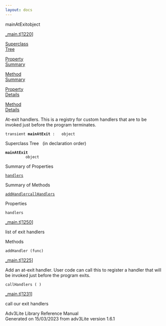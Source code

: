 ```yaml
---
layout: docs
---
```

<span class="title">mainAtExit</span><span class="type">object</span>

[\_main.t](../file/_main.t.html)\[[1220](../source/_main.t.html#1220)\]

[Superclass  
Tree](#_SuperClassTree_)

[Property  
Summary](#_PropSummary_)

[Method  
Summary](#_MethodSummary_)

[Property  
Details](#_Properties_)

[Method  
Details](#_Methods_)



At-exit handlers. This is a registry for custom handlers that are to be
invoked just before the program terminates.

`transient `**`mainAtExit`**` :   object`



<span id="_SuperClassTree_"></span>



<span class="hdln">Superclass Tree</span>   (in declaration order)



**`mainAtExit`**  
`         object`  
<span id="_PropSummary_"></span>



<span class="hdln">Summary of Properties</span>  



[`handlers`](#handlers)

<span id="_MethodSummary_"></span>



<span class="hdln">Summary of Methods</span>  



[`addHandler`](#addHandler)[`callHandlers`](#callHandlers)

<span id="_Properties_"></span>



<span class="hdln">Properties</span>  



<span id="handlers"></span>

`handlers`

[\_main.t](../file/_main.t.html)\[[1250](../source/_main.t.html#1250)\]



list of exit handlers



<span id="_Methods_"></span>



<span class="hdln">Methods</span>  



<span id="addHandler"></span>

`addHandler (func)`

[\_main.t](../file/_main.t.html)\[[1225](../source/_main.t.html#1225)\]



Add an at-exit handler. User code can call this to register a handler
that will be invoked just before the program exits.



<span id="callHandlers"></span>

`callHandlers ( )`

[\_main.t](../file/_main.t.html)\[[1231](../source/_main.t.html#1231)\]



call our exit handlers





Adv3Lite Library Reference Manual  
Generated on 15/03/2023 from adv3Lite version 1.6.1


